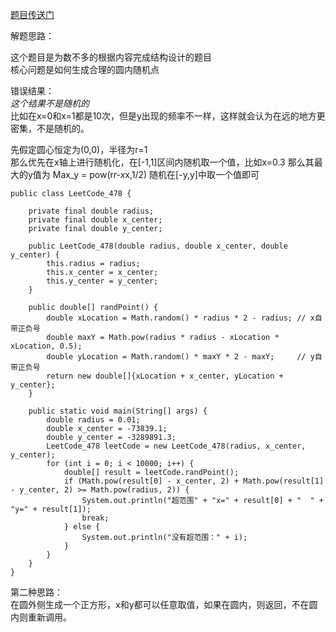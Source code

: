 [题目传送门](https://leetcode.cn/problems/generate-random-point-in-a-circle/)




解题思路：  
      
  
这个题目是为数不多的根据内容完成结构设计的题目  
核心问题是如何生成合理的圆内随机点  


错误结果：  
*这个结果不是随机的*  
比如在x=0和x=1都是10次，但是y出现的频率不一样，这样就会认为在远的地方更密集，不是随机的。

先假定圆心恒定为(0,0)，半径为r=1  
那么优先在x轴上进行随机化，在[-1,1]区间内随机取一个值，比如x=0.3
那么其最大的y值为 Max_y = pow(r*r-x*x,1/2)
随机在[-y,y]中取一个值即可


```
public class LeetCode_478 {

    private final double radius;
    private final double x_center;
    private final double y_center;

    public LeetCode_478(double radius, double x_center, double y_center) {
        this.radius = radius;
        this.x_center = x_center;
        this.y_center = y_center;
    }

    public double[] randPoint() {
        double xLocation = Math.random() * radius * 2 - radius; // x自带正负号
        double maxY = Math.pow(radius * radius - xLocation * xLocation, 0.5);
        double yLocation = Math.random() * maxY * 2 - maxY;     // y自带正负号
        return new double[]{xLocation + x_center, yLocation + y_center};
    }

    public static void main(String[] args) {
        double radius = 0.01;
        double x_center = -73839.1;
        double y_center = -3289891.3;
        LeetCode_478 leetCode = new LeetCode_478(radius, x_center, y_center);
        for (int i = 0; i < 10000; i++) {
            double[] result = leetCode.randPoint();
            if (Math.pow(result[0] - x_center, 2) + Math.pow(result[1] - y_center, 2) >= Math.pow(radius, 2)) {
                System.out.println("超范围" + "x=" + result[0] + "  " + "y=" + result[1]);
                break;
            } else {
                System.out.println("没有超范围：" + i);
            }
        }
    }
}

```
  
  
    
第二种思路：  
在圆外侧生成一个正方形，x和y都可以任意取值，如果在圆内，则返回，不在圆内则重新调用。












